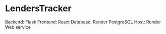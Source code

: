 # LendersTracker

Backend: Flask
Frontend: React
Database: Render PostgreSQL
Host: Render Web service
